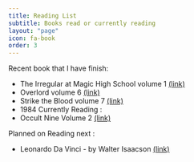 ```yaml
---
title: Reading List
subtitle: Books read or currently reading
layout: "page"
icon: fa-book
order: 3
---
```


Recent book that I have finish:
- The Irregular at Magic High School volume 1 [(link)](https://books.google.ca/books?id=WlhSrgEACAAJ&dq=The+Irregular+at+Magic+High+School+volume+1&hl=fr&sa=X&ved=0ahUKEwi667CW05fbAhWNwFkKHcvfBr8Q6AEIKzAA)
- Overlord volume 6 [(link)](https://books.google.ca/books?id=acYrDwAAQBAJ&dq=Overlord+volume+6&hl=fr&source=gbs_navlinks_s)
- Strike the Blood volume 7 [(link)](https://books.google.ca/books?id=jPeWDgAAQBAJ&dq=Strike+the+Blood+volume+7&hl=fr&source=gbs_navlinks_s)
- 1984
Currently Reading :
- Occult Nine Volume 2 [(link)](https://books.google.ca/books?id=MqaPrgEACAAJ&dq=Occultic;Nine+volume+2&hl=fr&sa=X&ved=0ahUKEwj3z--Ks-rbAhXn5YMKHRcGA5IQ6AEIOzAD)

Planned on Reading next :
- Leonardo Da Vinci - by Walter Isaacson [(link)](https://books.google.ca/books?id=vkA5DwAAQBAJ&dq=Leonardo+Da+Vinci+-+by+Walter+Isaacson&hl=fr&source=gbs_navlinks_s)